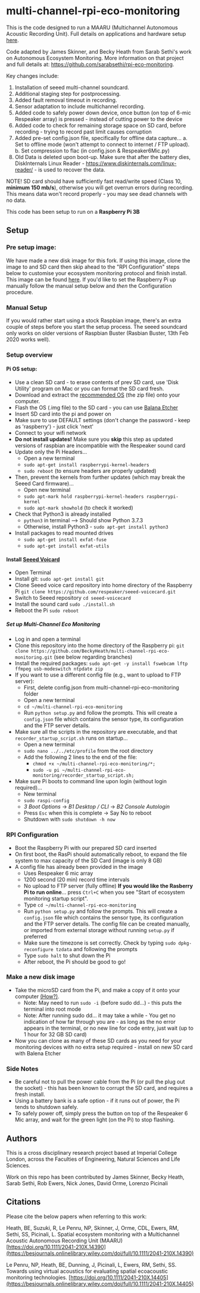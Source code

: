 # multi-channel-rpi-eco-monitoring

This is the code designed to run a MAARU (Multichannel Autonomous Acoustic Recording Unit). Full details on applications and hardware setup [here](https://beckyheath.github.io/MAARU/).

Code adapted by James Skinner, and Becky Heath from Sarab Sethi's work on Autonomous Ecosystem Monitoring. More information on that project and full details at: https://github.com/sarabsethi/rpi-eco-monitoring.

Key changes include:
  1. Installation of seeed multi-channel soundcard.
  2. Additional staging step for postprocessing.
  3. Added fault removal timeout in recording.
  4. Sensor adaptation to include multichannel recording.
  5. Added code to safely power down device, once button (on top of 6-mic Respeaker array) is pressed - instead of cutting power to the device
  6. Added code to check for remaining storage space on SD card, before recording - trying to record past limit causes corruption
  7. Added pre-set config.json file, specifically for offline data capture...
      a. Set to offline mode (won't attempt to connect to internet / FTP upload).
      b. Set compression to flac (in config.json & Respeaker6Mic.py)
  8. Old Data is deleted upon boot-up. Make sure that after the battery dies, DiskInternals Linux Reader - https://www.diskinternals.com/linux-reader/ - is used to recover the data.

NOTE! SD card should have sufficiently fast read/write speed (Class 10, **minimum 150 mb/s**), otherwise you will get overrun errors during recording. This means data won't record properly - you may see dead channels with no data.

This code has been setup to run on a **Raspberry Pi 3B**

## Setup 

### Pre setup image: 

We have made a new disk image for this fork. If using this image, clone the image to and SD card then skip ahead to the "RPI Configuration" steps below to customise your ecosystem monitoring protocol and finish install. This image can be found [here](https://drive.google.com/file/d/1sTKPgUOcT4SQeJqtF6wdd6rjtqFLZzfR/view?usp=sharing). If you'd like to set the Raspberry Pi up manually follow the manual setup below and *then* the Configuration procedure. 

### Manual Setup 

If you would rather start using a stock Raspbian image, there's an extra couple of steps before you start the setup process. The seeed soundcard only works on older versions of Raspbian Buster (Rasbian Buster, 13th Feb 2020 works well). 

### Setup overview

#### Pi OS setup: 

* Use a clean SD card - to erase contents of prev SD card, use 'Disk Utility' program on Mac or you can format the SD card fresh. 
* Download and extract the [recommended OS](https://downloads.raspberrypi.org/raspbian_full/images/raspbian_full-2020-02-14/) (the zip file) onto your computer.
* Flash the OS (.img file) to the SD card - you can use [Balana Etcher](https://www.balena.io/etcher/)
* Insert SD card into the pi and power on
* Make sure to use DEFAULT settings (don't change the password - keep as 'raspberry') - just click 'next'
* Connect to your wifi network
* **Do not install updates!** Make sure you **skip** this step as updated versions of raspbian are incompatible with the Respeaker sound card
* Update only the Pi Headers...
  * Open a new terminal
  * ``sudo apt-get install raspberrypi-kernel-headers``
  * ``sudo reboot`` (to ensure headers are properly updated)
* Then, prevent the kernels from further updates (which may break the Seeed Card firmware)...
  * Open new terminal
  * ``sudo apt-mark hold raspberrypi-kernel-headers raspberrypi-kernel``
  * ``sudo apt-mark showhold``  (to check it worked)
* Check that Python3 is already installed
  * ``python3`` in terminal --> Should show Python 3.7.3
  * Otherwise, install Python3 - ``sudo apt-get install python3``
* Install packages to read mounted drives
  * ``sudo apt-get install exfat-fuse``
  * ``sudo apt-get install exfat-utils``
 
#### Install [Seeed Voicard](https://wiki.seeedstudio.com/ReSpeaker_6-Mic_Circular_Array_kit_for_Raspberry_Pi/)

* Open Terminal
* Install git: ``sudo apt-get install git``
* Clone Seeed voice card repository into home directory of the Raspberry Pi ``git clone https://github.com/respeaker/seeed-voicecard.git``
* Switch to Seeed repository ``cd seeed-voicecard``
* Install the sound card ``sudo ./install.sh``
* Reboot the Pi ``sudo reboot``

##### Set up Multi-Channel Eco Monitoring

* Log in and open a terminal
* Clone this repository into the home directory of the Raspberry pi: ``git clone https://github.com/BeckyHeath/multi-channel-rpi-eco-monitoring.git`` (see below regarding branches)
* Install the required packages: ``sudo apt-get -y install fswebcam lftp ffmpeg usb-modeswitch ntpdate zip``
* If you want to use a different config file (e.g., want to upload to FTP server):
  * First, delete config.json from multi-channel-rpi-eco-monitoring folder
  * Open a new terminal
  * ``cd ~/multi-channel-rpi-eco-monitoring``
  * Run ``python setup.py`` and follow the prompts. This will create a ``config.json`` file which contains the sensor type, its configuration and the FTP server details.
* Make sure all the scripts in the repository are executable, and that ``recorder_startup_script.sh`` runs on startup...
  * Open a new terminal
  * ``sudo nano ../../etc/profile`` from the root directory
  * Add the following 2 lines to the end of the file:
    * ``chmod +x ~/multi-channel-rpi-eco-monitoring/*;``
    * ``sudo -u pi ~/multi-channel-rpi-eco-monitoring/recorder_startup_script.sh;``
* Make sure Pi boots to command line upon login (without login required)...
  * New terminal
  * ``sudo raspi-config``
  * _3 Boot Options_ -> _B1 Desktop / CLI_ -> _B2 Console Autologin_
  * Press ``Esc`` when this is complete -> Say No to reboot
  * Shutdown with ``sudo shutdown -h now``

### RPI Configuration

* Boot the Raspberry Pi with our prepared SD card inserted
* On first boot, the RasPi should automatically reboot, to expand the file system to max capacity of the SD Card (image is only 8 GB)
* A config file has already been provided in the image
  * Uses Respeaker 6 mic array
  * 1200 second (20 min) record time intervals
  * No upload to FTP server (fully offline)
**If you would like the Rasberry Pi to run online**...  press ``Ctrl+C`` when you see "Start of ecosystem monitoring startup script".
  * Type ``cd ~/multi-channel-rpi-eco-monitoring``
  * Run ``python setup.py`` and follow the prompts. This will create a ``config.json``   file which contains the sensor type, its configuration and the FTP server details. The config file can be created manually, or imported from external storage without running ``setup.py`` if preferred
  * Make sure the timezone is set correctly. Check by typing ``sudo dpkg-reconfigure tzdata`` and following the prompts
  * Type ``sudo halt`` to shut down the Pi
  * After reboot, the Pi should be good to go!

### Make a new disk image

* Take the microSD card from the Pi, and make a copy of it onto your computer [(How?)](https://howchoo.com/pi/create-a-backup-image-of-your-raspberry-pi-sd-card-in-mac-osx). 
  * Note: May need to run ``sudo -i`` (before sudo dd...) - this puts the terminal into root mode
  * Note: After running sudo dd... it may take a while - You get no indication of how far through you are - as long as the no error appears in the terminal, or no new line for code entry, just wait (up to 1 hour for 32 GB SD card)
* Now you can clone as many of these SD cards as you need for your monitoring devices with no extra setup required - install on new SD card with Balena Etcher


### Side Notes

* Be careful not to pull the power cable from the Pi (or pull the plug out the socket) - this has been known to corrupt the SD card, and requires a fresh install.
* Using a battery bank is a safe option - if it runs out of power, the Pi tends to shutdown safely.
* To safely power off, simply press the button on top of the Respeaker 6 Mic array, and wait for the green light (on the Pi) to stop flashing.

## Authors
This is a cross disciplinary research project based at Imperial College London, across the Faculties of Engineering, Natural Sciences and Life Sciences.

Work on this repo has been contributed by James Skinner, Becky Heath, Sarab Sethi, Rob Ewers, Nick Jones, David Orme, Lorenzo Picinali


## Citations
Please cite the below papers when referring to this work:

Heath, BE, Suzuki, R, Le Penru, NP, Skinner, J, Orme, CDL, Ewers, RM, Sethi, SS, Picinali, L. Spatial ecosystem monitoring with a Multichannel Acoustic Autonomous Recording Unit (MAARU) [https://doi.org/10.1111/2041-210X.14390](https://besjournals.onlinelibrary.wiley.com/doi/full/10.1111/2041-210X.14390)

Le Penru, NP, Heath, BE, Dunning, J, Picinali, L, Ewers, RM, Sethi, SS. Towards using virtual acoustics for evaluating spatial ecoacoustic monitoring technologies.  [https://doi.org/10.1111/2041-210X.14405](https://besjournals.onlinelibrary.wiley.com/doi/full/10.1111/2041-210X.14405)


